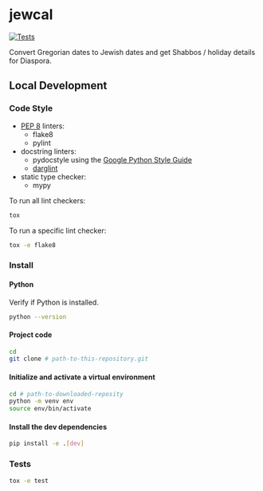 # jewcal
[![Tests](https://github.com/essel-dev/jewcal/actions/workflows/python-app.yml/badge.svg)](https://github.com/essel-dev/jewcal/actions/workflows/python-app.yml)

Convert Gregorian dates to Jewish dates and get Shabbos / holiday details for Diaspora.

## Local Development
### Code Style
* [PEP 8](https://pep8.org/) linters:
    * flake8
    * pylint
* docstring linters:
    * pydocstyle
    using the [Google Python Style Guide](https://google.github.io/styleguide/pyguide.html#38-comments-and-docstrings)
    * [darglint](https://github.com/terrencepreilly/darglint)
* static type checker:
    * mypy

To run all lint checkers:
```sh
tox
```

To run a specific lint checker:
```sh
tox -e flake8
```

### Install
#### Python
Verify if Python is installed.
```sh
python --version
```

#### Project code
```sh
cd
git clone # path-to-this-repository.git
```

#### Initialize and activate a virtual environment
```sh
cd # path-to-downloaded-reposity
python -m venv env
source env/bin/activate
```

#### Install the dev dependencies
```sh
pip install -e .[dev]
```

### Tests
```sh
tox -e test
```
